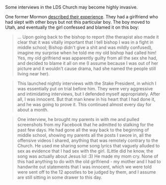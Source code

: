 
Some interviews in the LDS Church may become highly invasive.

One former Mormon [described their experience](https://www.reddit.com/me/m/ldsrelated/new/).  They had a girlfriend who had slept with other boys but not this particular boy.  The boy moved to Utah, and eventually the girl confessed and blamed it on this boy:

> ... Upon going back to the bishop to report (the therapist also made it clear that it was vitally important that I tell bishop I was in a fight in middle school; Bishop didn't give a shit and was mildly confused), imagine my surprise when he told me my old bishop had called him! Yes, my old girlfriend was apparently guilty from all the sex she had, and decided to blame it all on me (I assume because I was out of her picture and it wouldn't cause drama, had she named the people still living near her).

> This launched nightly interviews with the Stake President, in which I was essentially put on trial before him. They were very aggressive and intimidating interviews, but I defended myself appropriately. After all, I was innocent. But that man knew in his heart that I had done it, and he was going to prove it. This continued almost every day for about a month.

> One interview, he brought my parents in with me and pulled screenshots from my Facebook that he admitted to stalking for the past few days. He had gone all the way back to the beginning of middle school, showing my parents all the posts I swore in, all the offensive videos I shared, anything that was remotely contrary to the Church. He used me sharing some song lyrics that vaguely alluded to sex as evidence that I had sex with the girl. (Little did he know, the song was actually about Jesus lol :3) He made my mom cry. None of this had anything to do with the old girlfriend - my mother and I had to handwrite out statements that I was innocent, which we were told were sent off to the 12 apostles to be judged by them, and I assume are still sitting in some drawer to this day.
